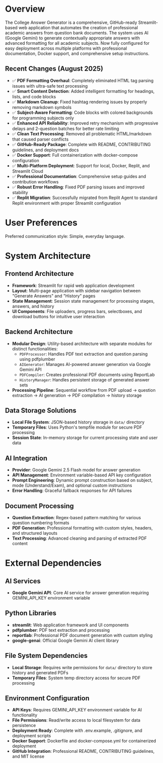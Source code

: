 # Overview

The College Answer Generator is a comprehensive, GitHub-ready Streamlit-based web application that automates the creation of professional academic answers from question bank documents. The system uses AI (Google Gemini) to generate contextually appropriate answers with advanced formatting for all academic subjects. Now fully configured for easy deployment across multiple platforms with professional documentation, Docker support, and comprehensive setup instructions.

## Recent Changes (August 2025)
- ✅ **PDF Formatting Overhaul**: Completely eliminated HTML tag parsing issues with ultra-safe text processing
- ✅ **Smart Content Detection**: Added intelligent formatting for headings, lists, and code blocks
- ✅ **Markdown Cleanup**: Fixed hashtag rendering issues by properly removing markdown symbols
- ✅ **Subject-Aware Formatting**: Code blocks with colored backgrounds for programming subjects only
- ✅ **Enhanced API Reliability**: Improved retry mechanism with progressive delays and 2-question batches for better rate limiting
- ✅ **Clean Text Processing**: Removed all problematic HTML/markdown that caused parser conflicts
- ✅ **GitHub-Ready Package**: Complete with README, CONTRIBUTING guidelines, and deployment docs
- ✅ **Docker Support**: Full containerization with docker-compose configuration
- ✅ **Multi-Platform Deployment**: Support for local, Docker, Replit, and Streamlit Cloud
- ✅ **Professional Documentation**: Comprehensive setup guides and contribution workflows
- ✅ **Robust Error Handling**: Fixed PDF parsing issues and improved stability
- ✅ **Replit Migration**: Successfully migrated from Replit Agent to standard Replit environment with proper Streamlit configuration

# User Preferences

Preferred communication style: Simple, everyday language.

# System Architecture

## Frontend Architecture
- **Framework**: Streamlit for rapid web application development
- **Layout**: Multi-page application with sidebar navigation between "Generate Answers" and "History" pages
- **State Management**: Session state management for processing stages, answers, and history
- **UI Components**: File uploaders, progress bars, selectboxes, and download buttons for intuitive user interaction

## Backend Architecture
- **Modular Design**: Utility-based architecture with separate modules for distinct functionalities:
  - `PDFProcessor`: Handles PDF text extraction and question parsing using pdfplumber
  - `AIGenerator`: Manages AI-powered answer generation via Google Gemini API
  - `PDFCompiler`: Creates professional PDF documents using ReportLab
  - `HistoryManager`: Handles persistent storage of generated answer sets
- **Processing Pipeline**: Sequential workflow from PDF upload → question extraction → AI generation → PDF compilation → history storage

## Data Storage Solutions
- **Local File System**: JSON-based history storage in `data/` directory
- **Temporary Files**: Uses Python's tempfile module for secure PDF processing
- **Session State**: In-memory storage for current processing state and user data

## AI Integration
- **Provider**: Google Gemini 2.5 Flash model for answer generation
- **API Management**: Environment variable-based API key configuration
- **Prompt Engineering**: Dynamic prompt construction based on subject, mode (Understand/Exam), and optional custom instructions
- **Error Handling**: Graceful fallback responses for API failures

## Document Processing
- **Question Extraction**: Regex-based pattern matching for various question numbering formats
- **PDF Generation**: Professional formatting with custom styles, headers, and structured layouts
- **Text Processing**: Advanced cleaning and parsing of extracted PDF content

# External Dependencies

## AI Services
- **Google Gemini API**: Core AI service for answer generation requiring GEMINI_API_KEY environment variable

## Python Libraries
- **streamlit**: Web application framework and UI components
- **pdfplumber**: PDF text extraction and processing
- **reportlab**: Professional PDF document generation with custom styling
- **google-genai**: Official Google Gemini AI client library

## File System Dependencies
- **Local Storage**: Requires write permissions for `data/` directory to store history and generated PDFs
- **Temporary Files**: System temp directory access for secure PDF processing

## Environment Configuration
- **API Keys**: Requires GEMINI_API_KEY environment variable for AI functionality
- **File Permissions**: Read/write access to local filesystem for data persistence
- **Deployment Ready**: Complete with .env.example, .gitignore, and deployment scripts
- **Docker Support**: Dockerfile and docker-compose.yml for containerized deployment
- **GitHub Integration**: Professional README, CONTRIBUTING guidelines, and MIT license